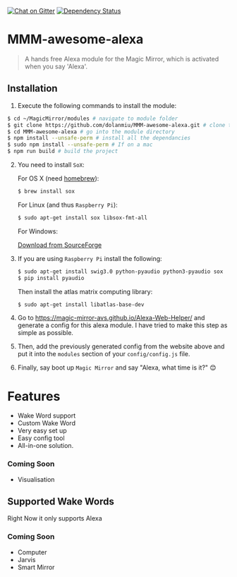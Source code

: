 [![Chat on Gitter][gitter-image]][gitter-url]
[![Dependency Status][gemnasium-image]][gemnasium-url]


# MMM-awesome-alexa
> A hands free Alexa module for the Magic Mirror, which is activated when you say 'Alexa'.

## Installation

1. Execute the following commands to install the module:

```bash
$ cd ~/MagicMirror/modules # navigate to module folder
$ git clone https://github.com/dolanmiu/MMM-awesome-alexa.git # clone this repository
$ cd MMM-awesome-alexa # go into the module directory
$ npm install --unsafe-perm # install all the dependancies
$ sudo npm install --unsafe-perm # If on a mac
$ npm run build # build the project
```
2. You need to install `SoX`:

   For OS X (need [homebrew](https://brew.sh/)):

   ```bash
   $ brew install sox
   ```

   For Linux (and thus `Raspberry Pi`):

   ```bash
   $ sudo apt-get install sox libsox-fmt-all
   ```
   
   For Windows:
   
   [Download from SourceForge](https://sourceforge.net/projects/sox/files/latest/download)

3. If you are using `Raspberry Pi` install the following:

   ```bash
   $ sudo apt-get install swig3.0 python-pyaudio python3-pyaudio sox
   $ pip install pyaudio
   ```

   Then install the atlas matrix computing library:

   ```bash
   $ sudo apt-get install libatlas-base-dev
   ```

3. Go to https://magic-mirror-avs.github.io/Alexa-Web-Helper/ and generate a config for this alexa module. I have tried to make this step as simple as possible.

4. Then, add the previously generated config from the website above and put it into the `modules` section of your `config/config.js` file.

5. Finally, say boot up `Magic Mirror` and say "Alexa, what time is it?" 😊

# Features
- Wake Word support
- Custom Wake Word
- Very easy set up
- Easy config tool
- All-in-one solution.

### Coming Soon
- Visualisation

## Supported Wake Words
Right Now it only supports Alexa

### Coming Soon
- Computer
- Jarvis
- Smart Mirror

[gitter-image]: https://badges.gitter.im/dolanmiu/awesome-alexa.svg
[gitter-url]: https://gitter.im/awesome-alexa/Lobby

[gemnasium-image]: https://gemnasium.com/badges/github.com/dolanmiu/MMM-awesome-alexa.svg
[gemnasium-url]: https://gemnasium.com/github.com/dolanmiu/MMM-awesome-alexa
